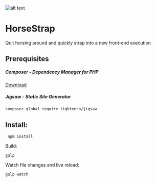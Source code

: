 ![alt text](https://raw.githubusercontent.com/mykebates/HorseStrap/master/source/images/horse.jpg "HorseStrap")

HorseStrap
==========

Quit horsing around and quickly strap into a new front-end execution

## Prerequisites

##### Composer - Dependency Manager for PHP
[Download](https://getcomposer.org/download/)

##### Jigsaw - Static Site Generator
```
composer global require tightenco/jigsaw
```

## Install:
```
 npm install
```

Build:  
```
gulp
```

Watch file changes and live reload:
```
gulp watch
```
